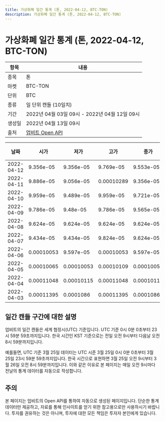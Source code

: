 ```yaml
---
title: 가상화폐 일간 통계 (톤, 2022-04-12, BTC-TON)
description: 가상화폐 일간 통계 (톤, 2022-04-12, BTC-TON)
---
```



가상화폐 일간 통계 (톤, 2022-04-12, BTC-TON)
===

|항목|내용|
|--|--|
|종목|톤|
|마켓|BTC-TON|
|단위|BTC|
|종류|일 단위 캔들 (10일치)|
|기간|2022년 04월 03일 09시 - 2022년 04월 12일 09시|
|생성일|2022년 04월 13일 09시|
|출처|[업비트 Open API](https://docs.upbit.com)|


|날짜|시가|저가|고가|종가|비고|
|--|--|--|--|--|--|
|2022-04-12|9.356e-05|9.356e-05|9.769e-05|9.553e-05|    |
|2022-04-11|9.886e-05|9.056e-05|0.00010289|9.356e-05|    |
|2022-04-10|9.959e-05|9.489e-05|9.959e-05|9.721e-05|    |
|2022-04-09|9.786e-05|9.48e-05|9.786e-05|9.565e-05|    |
|2022-04-08|9.624e-05|9.624e-05|9.624e-05|9.624e-05|    |
|2022-04-07|9.434e-05|9.434e-05|9.824e-05|9.624e-05|    |
|2022-04-06|0.00010053|9.597e-05|0.00010053|9.597e-05|    |
|2022-04-05|0.00010065|0.00010053|0.00010109|0.00010053|    |
|2022-04-04|0.00011048|0.00010115|0.00011048|0.00010115|    |
|2022-04-03|0.00011395|0.0001086|0.00011395|0.0001086|    |


일간 캔들 구간에 대한 설명
---


업비트의 일간 캔들은 세계 협정시(UTC) 기준입니다. 
UTC 기준 0시 0분 0초부터 23시 59분 59초까지입니다. 
한국 시간인 KST 기준으로는 전일 오전 9시부터 다음날 오전 8시 59분까지입니다. 


예를들면, UTC 기준 3월 25일 데이터는 UTC 시준 3월 25일 0시 0분 0초부터 3월 25일 23시 59분 59초까지입니다. 
한국 시간으로 표현하면 3월 25일 오전 9시부터 3월 26일 오전 8시 59분까지입니다. 
이와 같은 이유로 본 페이지는 매일 오전 9시마다 전날의 통계 데이터를 자동으로 작성합니다. 


주의
---


본 페이지는 업비트의 Open API를 통하여 자동으로 생성된 페이지입니다. 
단순한 통계 데이터만 제공하고, 자료를 통해 인사이트를 얻기 위한 참고용으로만 사용하시기 바랍니다. 
투자를 권유하는 것은 아니며, 투자에 대한 모든 책임은 투자자 본인에게 있습니다. 
